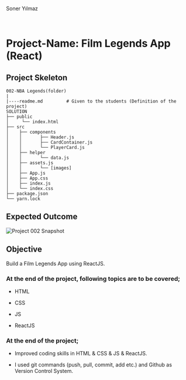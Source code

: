 <p>Soner Yılmaz</p>

<br>

# Project-Name: Film Legends App (React)


## Project Skeleton

```
002-NBA Legends(folder)
|
|----readme.md         # Given to the students (Definition of the project)
SOLUTION
├── public
│     └── index.html
├── src
│    ├── components
│    │       ├── Header.js
│    │       ├── CardContainer.js
│    │       └── PlayerCard.js
│    ├── helper
│    │       └── data.js
│    ├── assets.js
│    │       └── [images]
│    ├── App.js
│    ├── App.css
│    ├── index.js
│    └── index.css
├── package.json
└── yarn.lock
```
## Expected Outcome

![Project 002 Snapshot](nba-legends.gif)

## Objective

Build a Film Legends App using ReactJS.

### At the end of the project, following topics are to be covered;

- HTML

- CSS

- JS

- ReactJS

### At the end of the project;

- Improved coding skills in HTML & CSS & JS & ReactJS.

- I used git commands (push, pull, commit, add etc.) and Github as Version Control System.

